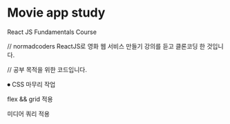 # Movie app study

React JS Fundamentals Course

// normadcoders ReactJS로 영화 웹 서비스 만들기 강의를 듣고 클론코딩 한 것입니다.

// 공부 목적을 위한 코드입니다.

⏺ CSS 마무리 작업

flex && grid 적용

미디어 쿼리 적용
